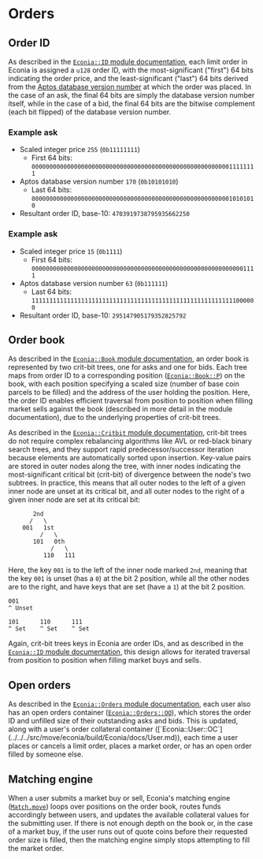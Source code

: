 # Orders

## Order ID

As described in the [`Econia::ID` module documentation](../../../src/move/econia/build/Econia/docs/ID.md), each limit order in Econia is assigned a `u128` order ID, with the most-significant ("first") 64 bits indicating the order price, and the least-significant ("last") 64 bits derived from the [Aptos database version number](https://aptos.dev/concepts/basics-txns-states/#versioned-database) at which the order was placed. In the case of an ask, the final 64 bits are simply the database version number itself, while in the case of a bid, the final 64 bits are the bitwise complement (each bit flipped) of the database version number.

### Example ask
* Scaled integer price `255` (`0b11111111`)
    * First 64 bits: `0000000000000000000000000000000000000000000000000000000011111111`
* Aptos database version number `170` (`0b10101010`)
    * Last 64 bits: `0000000000000000000000000000000000000000000000000000000010101010`
* Resultant order ID, base-10: `4703919738795935662250`

### Example ask
* Scaled integer price `15` (`0b1111`)
    * First 64 bits: `0000000000000000000000000000000000000000000000000000000000001111`
* Aptos database version number `63` (`0b111111`)
    * Last 64 bits: `1111111111111111111111111111111111111111111111111111111111000000`
* Resultant order ID, base-10: `295147905179352825792`

## Order book

As described in the [`Econia::Book` module documentation](../../../src/move/econia/build/Econia/docs/Book.md), an order book is represented by two crit-bit trees, one for asks and one for bids.
Each tree maps from order ID to a corresponding position ([`Econia::Book::P`](../../../src/move/econia/build/Econia/docs/Book.md)) on the book, with each position specifying a scaled size (number of base coin parcels to be filled) and the address of the user holding the position.
Here, the order ID enables efficient traversal from position to position when filling market sells against the book (described in more detail in the module documentation), due to the underlying properties of crit-bit trees.

As described in the [`Econia::Critbit` module documentation](../../../src/move/econia/build/Econia/docs/CritBit.md), crit-bit trees do not require complex rebalancing algorithms like AVL or red-black binary search trees, and they support rapid predecessor/successor iteration because elements are automatically sorted upon insertion.
Key-value pairs are stored in outer nodes along the tree, with inner nodes indicating the most-significant critical bit (crit-bit) of divergence between the node's two subtrees.
In practice, this means that all outer nodes to the left of a given inner node are unset at its critical bit, and all outer nodes to the right of a given inner node are set at its critical bit:

```
       2nd
      /   \
    001   1st
         /   \
       101   0th
            /   \
          110   111
```

Here, the key `001` is to the left of the inner node marked `2nd`, meaning that the key `001` is unset (has a `0`) at the bit 2 position, while all the other nodes are to the right, and have keys that are set (have a `1`) at the bit 2 position.

```
001
^ Unset
```

```
101      110      111
^ Set    ^ Set    ^ Set
```

Again, crit-bit trees keys in Econia are order IDs, and as described in the [`Econia::ID` module documentation](../../../src/move/econia/build/Econia/docs/ID.md), this design allows for iterated traversal from position to position when filling market buys and sells.

## Open orders

As described in the [`Econia::Orders` module documentation](../../../src/move/econia/build/Econia/docs/Orders.md), each user also has an open orders container ([`Econia::Orders::OO`](../../../src/move/econia/build/Econia/docs/Orders.md`)), which stores the order ID and unfilled size of their outstanding asks and bids.
This is updated, along with a user's order collateral container ([`Econia::User::OC`](../../../src/move/econia/build/Econia/docs/User.md)), each time a user places or cancels a limit order, places a market order, or has an open order filled by someone else.

## Matching engine

When a user submits a market buy or sell, Econia's matching engine ([`Match.move`](../../src/move/econia/sources/Match.move)) loops over positions on the order book, routes funds accordingly between users, and updates the available collateral values for the submitting user.
If there is not enough depth on the book or, in the case of a market buy, if the user runs out of quote coins before their requested order size is filled, then the matching engine simply stops attempting to fill the market order.